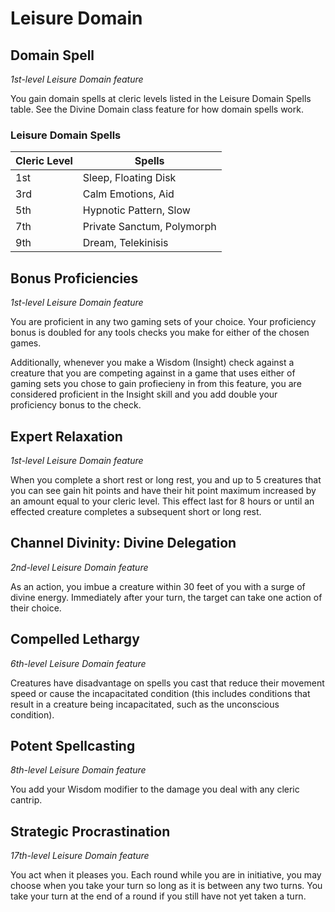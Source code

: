 # Leisure Domain

## Domain Spell

*1st-level Leisure Domain feature*

You gain domain spells at cleric levels listed in the Leisure Domain Spells table. See the Divine Domain class feature for how domain spells work.

### Leisure Domain Spells

| Cleric Level | Spells |
|---|---|
| 1st | Sleep, Floating Disk |
| 3rd | Calm Emotions, Aid |
| 5th | Hypnotic Pattern, Slow |
| 7th | Private Sanctum, Polymorph |
| 9th | Dream, Telekinisis |

## Bonus Proficiencies
*1st-level Leisure Domain feature*

You are proficient in any two gaming sets of your choice. Your proficiency bonus is doubled for any tools checks you make for either of the chosen games.

Additionally, whenever you make a Wisdom (Insight) check against a creature that you are competing against in a game that uses either of gaming sets you chose to gain profiecieny in from this feature, you are considered proficient in the Insight skill and you add double your proficiency bonus to the check.

## Expert Relaxation
*1st-level Leisure Domain feature*

When you complete a short rest or long rest, you and up to 5 creatures that you can see gain hit points and have their hit point maximum increased by an amount equal to your cleric level. This effect last for 8 hours or until an effected creature completes a subsequent short or long rest.

## Channel Divinity: Divine Delegation
*2nd-level Leisure Domain feature*

As an action, you imbue a creature within 30 feet of you with a surge of divine energy. Immediately after your turn, the target can take one action of their choice. 

## Compelled Lethargy
*6th-level Leisure Domain feature*

Creatures have disadvantage on spells you cast that reduce their movement speed or cause the incapacitated condition (this includes conditions that result in a creature being incapacitated, such as the unconscious condition).

## Potent Spellcasting
*8th-level Leisure Domain feature*

You add your Wisdom modifier to the damage you deal with any cleric cantrip.

## Strategic Procrastination
*17th-level Leisure Domain feature*

You act when it pleases you. Each round while you are in initiative, you may choose when you take your turn so long as it is between any two turns. You take your turn at the end of a round if you still have not yet taken a turn. 